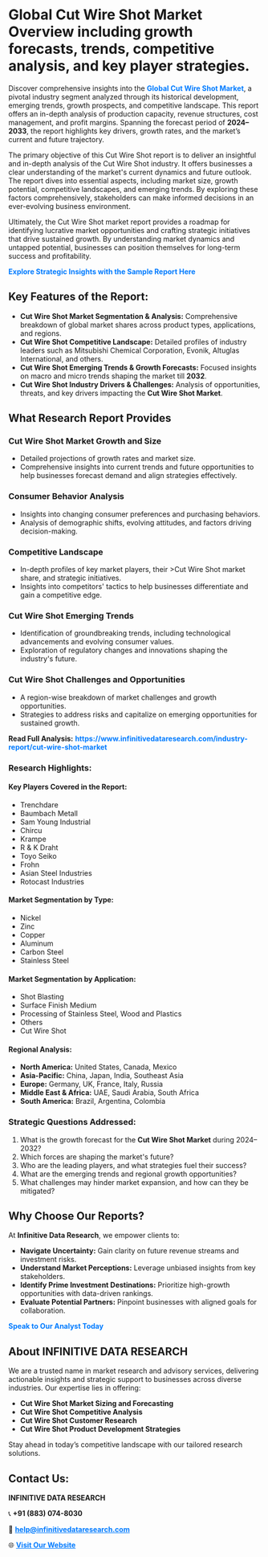 <h1>Global Cut Wire Shot Market Overview including growth forecasts, trends, competitive analysis, and key player strategies.</h1>
<p>
Discover comprehensive insights into the 
<a href="https://www.infinitivedataresearch.com/industry-report/cut-wire-shot-market" rel="dofollow" style="color: #007BFF; text-decoration: none;"><strong>Global Cut Wire Shot Market</strong></a>, a pivotal industry segment analyzed through its historical development, emerging trends, growth prospects, and competitive landscape. This report offers an in-depth analysis of production capacity, revenue structures, cost management, and profit margins. Spanning the forecast period of <strong>2024–2033</strong>, the report highlights key drivers, growth rates, and the market’s current and future trajectory.
</p>
<p>
The primary objective of this Cut Wire Shot report is to deliver an insightful and in-depth analysis of the Cut Wire Shot industry. It offers businesses a clear understanding of the market's current dynamics and future outlook. The report dives into essential aspects, including market size, growth potential, competitive landscapes, and emerging trends. By exploring these factors comprehensively, stakeholders can make informed decisions in an ever-evolving business environment.
</p>
<p>
Ultimately, the Cut Wire Shot market report provides a roadmap for identifying lucrative market opportunities and crafting strategic initiatives that drive sustained growth. By understanding market dynamics and untapped potential, businesses can position themselves for long-term success and profitability.
</p>
<p>
<a href="https://www.infinitivedataresearch.com/request-sample/reportId=107596" style="color: #007BFF; text-decoration: none;"><strong>Explore Strategic Insights with the Sample Report Here</strong></a>
</p>

<h2>Key Features of the Report:</h2>
<ul>
<li><strong>Cut Wire Shot Market Segmentation & Analysis:</strong> Comprehensive breakdown of global market shares across product types, applications, and regions.</li>
<li><strong>Cut Wire Shot Competitive Landscape:</strong> Detailed profiles of industry leaders such as Mitsubishi Chemical Corporation, Evonik, Altuglas International, and others.</li>
<li><strong>Cut Wire Shot Emerging Trends & Growth Forecasts:</strong> Focused insights on macro and micro trends shaping the market till <strong>2032</strong>.</li>
<li><strong>Cut Wire Shot Industry Drivers & Challenges:</strong> Analysis of opportunities, threats, and key drivers impacting the <strong>Cut Wire Shot Market</strong>.</li>
</ul>

<h2>What Research Report Provides</h2>
<h3>Cut Wire Shot Market Growth and Size</h3>
<ul>
<li>Detailed projections of growth rates and market size.</li>
<li>Comprehensive insights into current trends and future opportunities to help businesses forecast demand and align strategies effectively.</li>
</ul>

<h3>Consumer Behavior Analysis</h3>
<ul>
<li>Insights into changing consumer preferences and purchasing behaviors.</li>
<li>Analysis of demographic shifts, evolving attitudes, and factors driving decision-making.</li>
</ul>

<h3>Competitive Landscape</h3>
<ul>
<li>In-depth profiles of key market players, their >Cut Wire Shot market share, and strategic initiatives.</li>
<li>Insights into competitors' tactics to help businesses differentiate and gain a competitive edge.</li>
</ul>

<h3>Cut Wire Shot Emerging Trends</h3>
<ul>
<li>Identification of groundbreaking trends, including technological advancements and evolving consumer values.</li>
<li>Exploration of regulatory changes and innovations shaping the industry's future.</li>
</ul>

<h3>Cut Wire Shot Challenges and Opportunities</h3>
<ul>
<li>A region-wise breakdown of market challenges and growth opportunities.</li>
<li>Strategies to address risks and capitalize on emerging opportunities for sustained growth.</li>
</ul>
<p><strong>Read Full Analysis:</strong> <a href="https://www.infinitivedataresearch.com/industry-report/cut-wire-shot-market" rel="dofollow" style="color: #007BFF; text-decoration: none;"><strong>https://www.infinitivedataresearch.com/industry-report/cut-wire-shot-market</strong></a></p>
<h3>Research Highlights:</h3>
<h4>Key Players Covered in the Report:</h4>
<ul><li>Trenchdare</li><li>Baumbach Metall</li><li>Sam Young Industrial</li><li>Chircu</li><li>Krampe</li><li>R &amp; K Draht</li><li>Toyo Seiko</li><li>Frohn</li><li>Asian Steel Industries</li><li>Rotocast Industries</li></ul>
<h4>Market Segmentation by Type:</h4>
<ul><li>Nickel</li><li>Zinc</li><li>Copper</li><li>Aluminum</li><li>Carbon Steel</li><li>Stainless Steel</li></ul>
<h4>Market Segmentation by Application:</h4>
<ul><li>Shot Blasting</li><li>Surface Finish Medium</li><li>Processing of Stainless Steel, Wood and Plastics</li><li>Others</li><li>Cut Wire Shot</li></ul>

<h4>Regional Analysis:</h4>
<ul>
<li><strong>North America:</strong> United States, Canada, Mexico</li>
<li><strong>Asia-Pacific:</strong> China, Japan, India, Southeast Asia</li>
<li><strong>Europe:</strong> Germany, UK, France, Italy, Russia</li>
<li><strong>Middle East & Africa:</strong> UAE, Saudi Arabia, South Africa</li>
<li><strong>South America:</strong> Brazil, Argentina, Colombia</li>
</ul>

<h3>Strategic Questions Addressed:</h3>
<ol>
<li>What is the growth forecast for the <strong>Cut Wire Shot Market</strong> during 2024–2032?</li>
<li>Which forces are shaping the market's future?</li>
<li>Who are the leading players, and what strategies fuel their success?</li>
<li>What are the emerging trends and regional growth opportunities?</li>
<li>What challenges may hinder market expansion, and how can they be mitigated?</li>
</ol>

<h2>Why Choose Our Reports?</h2>
<p>At <strong>Infinitive Data Research</strong>, we empower clients to:</p>
<ul>
<li><strong>Navigate Uncertainty:</strong> Gain clarity on future revenue streams and investment risks.</li>
<li><strong>Understand Market Perceptions:</strong> Leverage unbiased insights from key stakeholders.</li>
<li><strong>Identify Prime Investment Destinations:</strong> Prioritize high-growth opportunities with data-driven rankings.</li>
<li><strong>Evaluate Potential Partners:</strong> Pinpoint businesses with aligned goals for collaboration.</li>
</ul>
<p><a href="https://www.infinitivedataresearch.com/industry-report/cut-wire-shot-market" rel="dofollow" style="color: #007BFF; text-decoration: none;"><strong>Speak to Our Analyst Today</strong></a></p>

<h2>About INFINITIVE DATA RESEARCH</h2>
<p>We are a trusted name in market research and advisory services, delivering actionable insights and strategic support to businesses across diverse industries. Our expertise lies in offering:</p>
<ul>
<li><strong>Cut Wire Shot Market Sizing and Forecasting</strong></li>
<li><strong>Cut Wire Shot Competitive Analysis</strong></li>
<li><strong>Cut Wire Shot Customer Research</strong></li>
<li><strong>Cut Wire Shot Product Development Strategies</strong></li>
</ul>
<p>Stay ahead in today’s competitive landscape with our tailored research solutions.</p>

<h2>Contact Us:</h2>
<p><strong>INFINITIVE DATA RESEARCH</strong></p>
<p>📞 <strong>+91 (883) 074-8030</strong></p>
<p>📧 <strong><a href="mailto:help@infinitivedataresearch.com" style="color: #007BFF;">help@infinitivedataresearch.com</a></strong></p>
<p>🌐 <strong><a href="https://www.infinitivedataresearch.com" rel="dofollow" style="color: #007BFF;">Visit Our Website</a></strong></p>